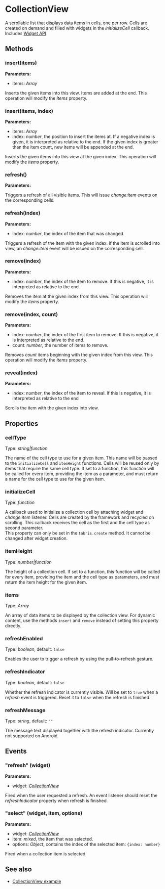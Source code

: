 ---
---
# CollectionView
A scrollable list that displays data items in cells, one per row. Cells are created on demand and filled with widgets in the *initializeCell* callback.
Includes [Widget API](Widget.md)

## Methods
### insert(items)


**Parameters:**

- items: *Array*

Inserts the given items into this view. Items are added at the end. This operation will modify the *items* property.

### insert(items, index)


**Parameters:**

- items: *Array*
- index: *number*, the position to insert the items at. If a negative index is given, it is interpreted as relative to the end. If the given index is greater than the item count, new items will be appended at the end.

Inserts the given items into this view at the given index. This operation will modify the *items* property.

### refresh()


**Parameters:**



Triggers a refresh of all visible items. This will issue *change:item* events on the corresponding cells.

### refresh(index)


**Parameters:**

- index: *number*, the index of the item that was changed.

Triggers a refresh of the item with the given index. If the item is scrolled into view, an *change:item* event will be issued on the corresponding cell.

### remove(index)


**Parameters:**

- index: *number*, the index of the item to remove. If this is negative, it is interpreted as relative to the end.

Removes the item at the given index from this view. This operation will modify the *items* property.

### remove(index, count)


**Parameters:**

- index: *number*, the index of the first item to remove. If this is negative, it is interpreted as relative to the end.
- count: *number*, the number of items to remove.

Removes *count* items beginning with the given index from this view. This operation will modify the *items* property.

### reveal(index)


**Parameters:**

- index: *number*, the index of the item to reveal. If this is negative, it is interpreted as relative to the end

Scrolls the item with the given index into view.


## Properties
### cellType
Type: *string|function*

The name of the cell type to use for a given item. This name will be passed to the `initializeCell` and `itemHeight` functions. Cells will be reused only by items that require the same cell type. If set to a function, this function will be called for every item, providing the item as a parameter, and must return a name for the cell type to use for the given item.
### initializeCell
Type: *function*

A callback used to initialize a collection cell by attaching widget and *change:item* listener. Cells are created by the framework and recycled on scrolling. This callback receives the cell as the first and the cell type as second parameter.<br/>This property can only be set in the `tabris.create` method. It cannot be changed after widget creation.
### itemHeight
Type: *number|function*

The height of a collection cell. If set to a function, this function will be called for every item, providing the item and the cell type as parameters, and must return the item height for the given item.
### items
Type: *Array*

An array of data items to be displayed by the collection view. For dynamic content, use the methods `insert` and `remove` instead of setting this property directly.
### refreshEnabled
Type: *boolean*, default: `false`

Enables the user to trigger a refresh by using the pull-to-refresh gesture.
### refreshIndicator
Type: *boolean*, default: `false`

Whether the refresh indicator is currently visible. Will be set to `true` when a *refresh* event is triggered. Reset it to `false` when the refresh is finished.
### refreshMessage
Type: *string*, default: `""`

The message text displayed together with the refresh indicator. Currently not supported on Android.

## Events
### "refresh" (widget)

**Parameters:**

- widget: *[CollectionView](CollectionView.md)*

Fired when the user requested a refresh. An event listener should reset the *refreshIndicator* property when refresh is finished.

### "select" (widget, item, options)

**Parameters:**

- widget: *[CollectionView](CollectionView.md)*
- item: *mixed*, the item that was selected.
- options: *Object*, contains the index of the selected item: `{index: number}`

Fired when a collection item is selected.


## See also
- [CollectionView example](https://github.com/eclipsesource/tabris-js/blob/v1.1.0/snippets/collectionview/collectionview.js)
